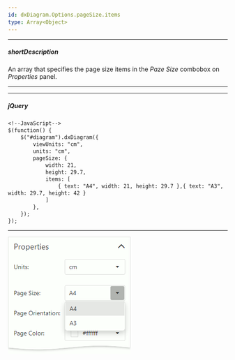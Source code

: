 ```yaml
---
id: dxDiagram.Options.pageSize.items
type: Array<Object>
---
```

---
##### shortDescription
An array that specifies the page size items in the _Paze Size_ combobox on _Properties_ panel.

---

---

##### jQuery 
    <!--JavaScript-->
    $(function() {
        $("#diagram").dxDiagram({
            viewUnits: "cm",
            units: "cm",
  		    pageSize: {
                width: 21,
                height: 29.7,
                items: [
                    { text: "A4", width: 21, height: 29.7 },{ text: "A3", width: 29.7, height: 42 }
                ]
            },
        });
    });

---

![Diagram control data toolbox](/images/diagram/pageSize.png)
